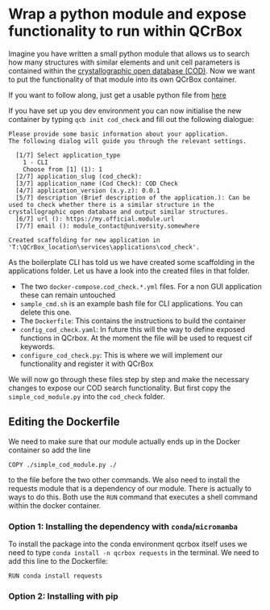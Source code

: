 

# Wrap a python module and expose functionality to run within QCrBox

Imagine you have written a small python module that allows us to search how many structures with similar elements and unit cell parameters is contained within the [crystallographic open database (COD)](https://www.crystallography.net/cod/). Now we want to put the functionality of that module into its own QCrBox container.

If you want to follow along, just get a usable python file from [here](./example_support/simple_cod_module.py)

If you have set up you dev environment you can now initialise the new container by typing `qcb init cod_check` and fill out the following dialogue:

```
Please provide some basic information about your application.
The following dialog will guide you through the relevant settings.

  [1/7] Select application_type
    1 - CLI
    Choose from [1] (1): 1
  [2/7] application_slug (cod_check):
  [3/7] application_name (Cod Check): COD Check
  [4/7] application_version (x.y.z): 0.0.1
  [5/7] description (Brief description of the application.): Can be used to check whether there is a similar structure in the crystallographic open database and output similar structures.
  [6/7] url (): https://my.official.module.url
  [7/7] email (): module_contact@university.somewhere

Created scaffolding for new application in 'T:\QCrBox_location\services\applications\cod_check'.
```

As the boilerplate CLI has told us we have created some scaffolding in the applications folder. Let us have a look into the created files in that folder.

 - The two `docker-compose.cod_check.*.yml` files. For a non GUI application these can remain untouched
 - `sample_cmd.sh` is an example bash file for CLI applications. You can delete this one.
 - The `Dockerfile`: This contains the instructions to build the container
 - `config_cod_check.yaml`: In future this will the way to define exposed functions in QCrbox. At the moment the file will be used to request cif keywords.
 - `configure_cod_check.py`: This is where we will implement our functionality and register it with QCrBox

We will now go through these files step by step and make the necessary changes to expose our COD search functionality. But first copy the `simple_cod_module.py` into the `cod_check` folder.

## Editing the Dockerfile
We need to make sure that our module actually ends up in the Docker container so add the line
```Docker
COPY ./simple_cod_module.py ./
```
to the file before the two other commands. We also need to install the requests module that is a dependency of our module. There is actually to ways to do this. Both use the `RUN` command that executes a shell command within the docker container.

### Option 1: Installing the dependency with `conda`/`micromamba`
To install the package into the conda environment qcrbox itself uses we need to type `conda install -n qcrbox requests` in the terminal. We need to add this line to the Dockerfile:

```Docker
RUN conda install requests
```

### Option 2: Installing with pip



